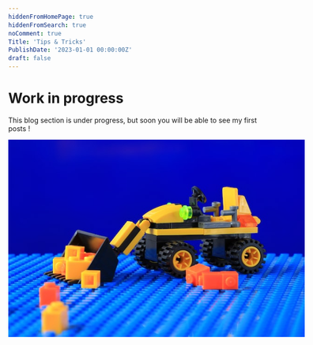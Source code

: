 ```yaml
---
hiddenFromHomePage: true
hiddenFromSearch: true
noComment: true
Title: 'Tips & Tricks'
PublishDate: '2023-01-01 00:00:00Z'
draft: false
---
```



<!--more-->

<style>
.img-sizes{min-height:50px;max-height:600px;min-width:50px;max-width:600px;height:auto;width:auto}
</style>

# Work in progress

This blog section is under progress, but soon you will be able to see my first posts !

<p align="center"><img class="img-sizes" src="./images/WIP.jpg"></p>
